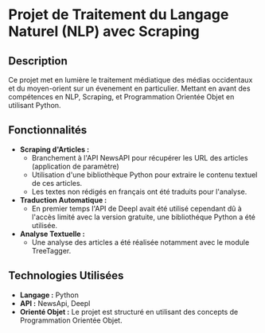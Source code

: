 # Projet de Traitement du Langage Naturel (NLP) avec Scraping

## Description

Ce projet met en lumière le traitement médiatique des médias occidentaux et du moyen-orient sur un évenement en particulier. Mettant en avant des compétences en NLP, Scraping, et Programmation Orientée Objet en utilisant Python.

## Fonctionnalités

- **Scraping d'Articles :** 
    - Branchement à l'API NewsAPI pour récupérer les URL des articles (application de paramètre)
    - Utilisation d'une bibliothèque Python pour extraire le contenu textuel de ces articles. 
    - Les textes non rédigés en français ont été traduits pour l'analyse.
- **Traduction Automatique :** 
    - En premier temps l'API de Deepl avait été utilisé cependant dû à l'accès limité avec la version gratuite, une bibliothéque Python a été utilisée.
- **Analyse Textuelle :** 
    - Une analyse des articles a été réalisée notamment avec le module TreeTagger.

## Technologies Utilisées

- **Langage :** Python
- **API :** NewsApi, Deepl
- **Orienté Objet :** Le projet est structuré en utilisant des concepts de Programmation Orientée Objet.



